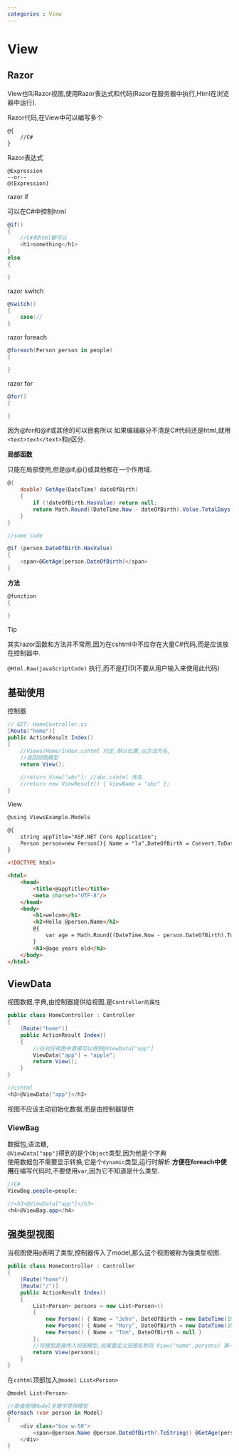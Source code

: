 ```yaml
---
categories : View
---
```


# View

## Razor

View也叫Razor视图,使用Razor表达式和代码(Razor在服务器中执行,Html在浏览器中运行).

Razor代码,在View中可以编写多个

```
@{
    //C#
}
```

Razor表达式

```
@Expression
--or--
@(Expression)

```

razor if

可以在C#中控制html

```C#
@if()
{
    //C#和html都可以
    <h1>something</h1>
}
else
{

}
```

razor switch

```C#
@switch()
{
    case://
}
```

razor foreach

```C#
@foreach(Person person in people)
{

}
```

razor for

```C#
@for()
{

}
```

因为@for和@if或其他的可以嵌套所以
如果编辑器分不清是C#代码还是html,就用`<text>text</text>`和`@`区分.

**局部函数**

只能在局部使用,但是@if,@{}或其他都在一个作用域.

```C#
@{
    double? GetAge(DateTime? dateOfBirth)
    {
        if (!dateOfBirth.HasValue) return null;
        return Math.Round((DateTime.Now - dateOfBirth).Value.TotalDays / 365);
    }
}

//some code

@if (person.DateOfBirth.HasValue)
{
    <span>@GetAge(person.DateOfBirth)</span>
}
```
**方法**

```C#
@function
{

}
```

>[!TIP]
>其实razor函数和方法并不常用,因为在cshtml中不应存在大量C#代码,而是应该放在控制器中.

`@Html.Raw(javaScriptCode)` 执行,而不是打印(不要从用户输入来使用此代码)

## 基础使用

控制器
```C#
// GET: HomeController.cs
[Route("home")]
public ActionResult Index()
{
    //Views/Home/Index.cshtml 约定,默认位置,以方法为名,
    //返回视图模型
    return View();
    
    //return View("abc"); //abc.cshtml 改名
    //return new ViewResult() { ViewName = "abc" };
}
```
View

```html
@using ViewsExample.Models

@{
    string appTitle="ASP.NET Core Application";
    Person person=new Person(){ Name = "la",DateOfBirth = Convert.ToDateTime("1990-01-01")};
}

<!DOCTYPE html>

<html>
    <head>
        <title>@appTitle</title>
        <meta charset="UTF-8"/>
    </head>
    <body>
        <h1>welcom</h1>
        <h2>Hello @person.Name</h2>
        @{
            var age = Math.Round((DateTime.Now - person.DateOfBirth).TotalDays / 365);
        }
        <h3>@age years old</h3>
    </body>
</html>
```

## ViewData

视图数据,字典,由控制器提供给视图,是`Controller的属性`

```C#
public class HomeController : Controller
{
    [Route("home")]
    public ActionResult Index()
    {
        //在对应视图中直接可以得到@ViewData["app"]
        ViewData["app"] = "apple";
        return View();
    }
}

//cshtml
<h3>@ViewData["app"]</h3>
```

视图不应该主动初始化数据,而是由控制器提供

### ViewBag

数据包,语法糖,  
`@ViewData["app"]`得到的是个`Object`类型,因为他是个字典  
使用数据包不需要显示转换,它是个`dynamic`类型,运行时解析.**方便在foreach中使用**在编写代码时,不要使用`var`,因为它不知道是什么类型.

```C#
//C#
ViewBag.people=people;

//<h3>@ViewData["app"]</h3>
<h4>@ViewBag.app</h4>
```

## 强类型视图

当视图使用`@`表明了类型,控制器传入了model,那么这个视图被称为强类型视图.

```C#
public class HomeController : Controller
{
    [Route("home")]
    [Route("/")]
    public ActionResult Index()
    {
        List<Person> persons = new List<Person>()
        {
            new Person() { Name = "John", DateOfBirth = new DateTime(1990, 1, 1) },
            new Person() { Name = "Mary", DateOfBirth = new DateTime(1995, 5, 5) },
            new Person() { Name = "Tom", DateOfBirth = null }
        };
        //将模型直接传入视图模型,如果要定义视图名称则 View("name",persons) 第一个参数为名称,第二个为模型
        return View(persons);
    }
}
```

在`cshtml`顶部加入`@model List<Person>`

```C#
@model List<Person>

//直接使用Model关键字获得模型
@foreach (var person in Model)
{
    <div class="box w-50">
        <span>@person.Name @person.DateOfBirth?.ToString() @GetAge(person.DateOfBirth)</span>
    </div>
}
```

